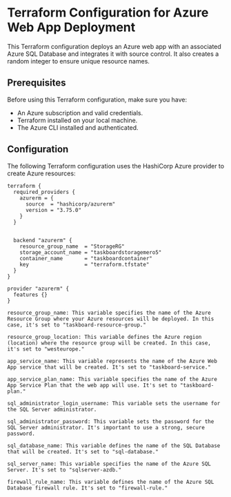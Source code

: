 # Terraform Configuration for Azure Web App Deployment

This Terraform configuration deploys an Azure web app with an associated Azure SQL Database and integrates it with source control. It also creates a random integer to ensure unique resource names.

## Prerequisites

Before using this Terraform configuration, make sure you have:

- An Azure subscription and valid credentials.
- Terraform installed on your local machine.
- The Azure CLI installed and authenticated.

## Configuration

The following Terraform configuration uses the HashiCorp Azure provider to create Azure resources:

```hcl
terraform {
  required_providers {
    azurerm = {
      source  = "hashicorp/azurerm"
      version = "3.75.0"
    }
  }


  backend "azurerm" {
    resource_group_name  = "StorageRG"
    storage_account_name = "taskboardstoragemero5"
    container_name       = "taskboardcontainer"
    key                  = "terraform.tfstate"
  }
}

provider "azurerm" {
  features {}
}

resource_group_name: This variable specifies the name of the Azure Resource Group where your Azure resources will be deployed. In this case, it's set to "taskboard-resource-group."

resource_group_location: This variable defines the Azure region (location) where the resource group will be created. In this case, it's set to "westeurope."

app_service_name: This variable represents the name of the Azure Web App service that will be created. It's set to "taskboard-service."

app_service_plan_name: This variable specifies the name of the Azure App Service Plan that the web app will use. It's set to "taskboard-plan."

sql_administrator_login_username: This variable sets the username for the SQL Server administrator.

sql_administrator_password: This variable sets the password for the SQL Server administrator. It's important to use a strong, secure password.

sql_database_name: This variable defines the name of the SQL Database that will be created. It's set to "sql-database."

sql_server_name: This variable specifies the name of the Azure SQL Server. It's set to "sqlserver-azdb."

firewall_rule_name: This variable defines the name of the Azure SQL Database firewall rule. It's set to "firewall-rule."
